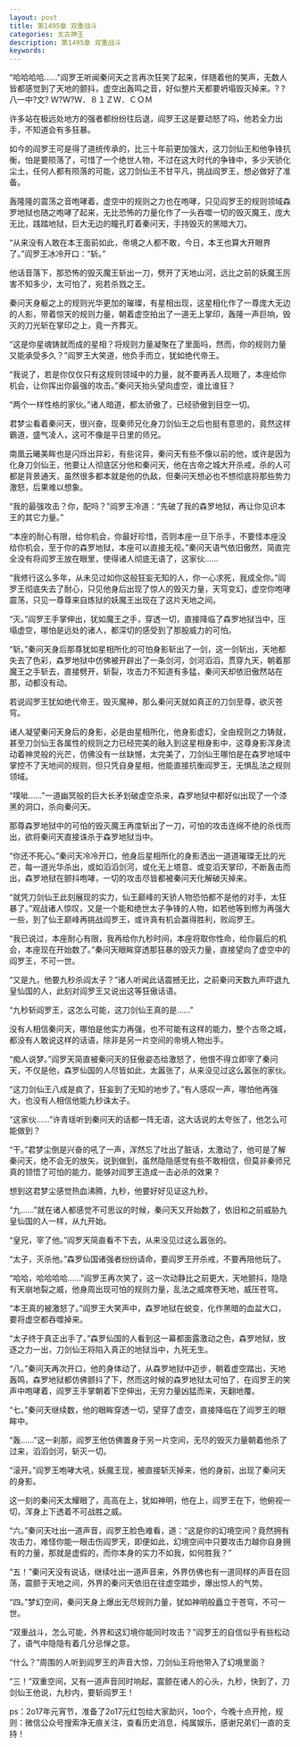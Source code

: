 ```yaml
---
layout: post
title: 第1495章 双重战斗
categories: 太古神王
description: 第1495章 双重战斗
keywords:
---
```


“哈哈哈哈……”阎罗王听闻秦问天之言再次狂笑了起来，伴随着他的笑声，无数人皆都感觉到了天地的颤抖，虚空出轰鸣之音，好似整片天都要坍塌毁灭掉来。? ? 八一中?文? Ｗ?Ｗ?Ｗ．８１ＺＷ．ＣＯＭ

许多站在极远处地方的强者都纷纷往后退，阎罗王这是要动怒了吗，他若全力出手，不知道会有多狂暴。

如今的阎罗王可是得了道统传承的，比三十年前更加强大，这刀剑仙王和他争锋抗衡，怕是要陨落了，可惜了一个绝世人物，不过在这大时代的争锋中，多少天骄化尘土，任何人都有陨落的可能，这刀剑仙王不甘平凡，挑战阎罗王，想必做好了准备。

轰隆隆的震荡之音咆哮着，虚空中的规则之力也在咆哮，只见阎罗王的规则领域森罗地狱也随之咆哮了起来，无比恐怖的力量化作了一头吞噬一切的毁灭魔王，庞大无比，践踏地狱，巨大无边的瞳孔盯着秦问天，手持毁灭的黑暗大刀。

“从来没有人敢在本王面前如此，帝境之人都不敢，今日，本王也算大开眼界了。”阎罗王冰冷开口：“斩。”

他话音落下，那恐怖的毁灭魔王斩出一刀，劈开了天地山河，远比之前的妖魔王厉害不知多少，太可怕了，宛若杀戮之王。

秦问天身躯之上的规则光华更加的璀璨，有星相出现，这星相化作了一尊庞大无边的人影，带着惊天的规则力量，朝着虚空拍出了一道无上掌印，轰隆一声巨响，毁灭的刀光斩在掌印之上，竟一齐葬灭。

“这是你星魂铸就而成的星相？将规则力量凝聚在了里面吗，然而，你的规则力量又能承受多久？”阎罗王大笑道，他负手而立，犹如绝代帝王。

“我说了，若是你仅仅只有这规则领域中的力量，就不要再丢人现眼了，本座给你机会，让你挥出你最强的攻击。”秦问天抬头望向虚空，谁比谁狂？

“两个一样性格的家伙。”诸人暗道，都太骄傲了，已经骄傲到目空一切。

君梦尘看着秦问天，很兴奋，现秦师兄化身刀剑仙王之后也挺有意思的，竟然这样霸道，盛气凌人，这可不像是平日里的师兄。

南凰云曦美眸也是闪烁出异彩，有些诧异，秦问天有些不像以前的他，或许是因为化身刀剑仙王，他要让人彻底区分他和秦问天，他在古帝之城大开杀戒，杀的人可都是背景通天，虽然很多都本就是他的仇敌，但秦问天想必也不想彻底将那些势力激怒，后果难以想象。

“我的最强攻击？你，配吗？”阎罗王冷道：“先破了我的森罗地狱，再让你见识本王的其它力量。”

“本座的耐心有限，给你机会，你最好珍惜，否则本座一旦下杀手，不要怪本座没给你机会，至于你的森罗地狱，本座可以直接无视。”秦问天语气依旧傲然，简直完全没有将阎罗王放在眼里，使得诸人彻底无语了，这家伙……

“我修行这么多年，从未见过如你这般狂妄无知的人，你一心求死，我成全你。”阎罗王彻底失去了耐心，只见他身后出现了惊人的毁灭力量，天穹变幻，虚空你咆哮震荡，只见一尊尊来自炼狱的妖魔王出现在了这片天地之间。

“灭。”阎罗王手掌伸出，犹如魔王之手，穿透一切，直接降临了森罗地狱当中，压塌虚空，哪怕是远处的诸人，都深切的感受到了那股威力的可怕。

“斩。”秦问天身后那尊犹如星相所化的可怕身影斩出了一剑，这一剑斩出，天地都失去了色彩，森罗地狱中仿佛被开辟出了一条剑河，剑河滔滔，贯穿九天，朝着那魔王之手斩去，直接劈开，斩裂，攻击力不知道有多猛，秦问天却依旧傲然站在那，动都没有动。

若说阎罗王犹如绝代帝王，毁灭魔神，那么秦问天就如真正的刀剑至尊，欲灭苍穹。

诸人凝望秦问天身后的身影，必是由星相所化，他身影虚幻，全由规则之力铸就，甚至刀剑仙王各属性的规则之力已经完美的融入到这星相身影中，这尊身影浑身流动着神灵般的光芒，仿佛没有一丝缺憾，太完美了，刀剑仙王哪怕是在森罗地域中掌控不了天地间的规则，但只凭自身星相，他能直接抗衡阎罗王，无惧乱法之规则领域。

“噗呲……”一道幽冥般的巨大长矛划破虚空杀来，森罗地狱中都好似出现了一个漆黑的洞口，杀向秦问天。

那尊森罗地狱中的可怕的毁灭魔王再度斩出了一刀，可怕的攻击连绵不绝的杀伐而出，欲将秦问天直接诛杀于森罗地狱当中。

“你还不死心。”秦问天冷冷开口，他身后星相所化的身影洒出一道道璀璨无比的光芒，每一道光华杀出，或如滔滔剑河，或化无上塔意、或变滔天掌印，不断轰击而出，森罗地狱在颤抖咆哮，一切的攻击尽皆都被秦问天化解破灭掉来。

“就凭刀剑仙王此刻展现的实力，仙王巅峰的天骄人物恐怕都不是他的对手，太狂暴了。”观战诸人惊叹，又是一个能和绝世太子争锋的人物，如若他等到修为再强大一些，到了仙王巅峰再挑战阎罗王，或许真有机会赢得胜利，败阎罗王。

“我已说过，本座耐心有限，我再给你九秒时间，本座将取你性命，给你最后的机会，本座现在开始数了。”秦问天眼眸穿透那狂暴的毁灭力量，直接望向了虚空中的阎罗王，不可一世。

“又是九，他要九秒杀阎太子？”诸人听闻此话震撼无比，之前秦问天数九声吓退九皇仙国的人，此刻对阎罗王又说出这等狂傲话语。

“九秒斩阎罗王，这怎么可能，这刀剑仙王真的是……”

没有人相信秦问天，哪怕是他实力再强，也不可能有这样的能力，整个古帝之城，都没有人敢说这样的话语，除非是另一片空间的帝境人物出手。

“痴人说梦。”阎罗天简直被秦问天的狂傲姿态给激怒了，他恨不得立即宰了秦问天，不仅是他，森罗仙国的人尽皆如此，太嚣张了，从来没见过这么嚣张的家伙。

“这刀剑仙王八成是疯了，狂妄到了无知的地步了。”有人感叹一声，哪怕他再强大，也没有人相信他能九秒诛太子。

“这家伙……”许青瑶听到秦问天的话都一阵无语，这大话说的太夸张了，他怎么可能做到？

“干。”君梦尘倒是兴奋的吼了一声，浑然忘了吐出了脏话，太激动了，他可是了解秦问天，绝不会无的放矢，说到做到，虽然隐隐感觉有些不敢相信，但莫非秦师兄真的领悟了可怕的能力，能够对阎罗王造成一击必杀的效果？

想到这君梦尘感觉热血沸腾，九秒，他要好好见证这九秒。

“九……”就在诸人都感觉不可思议的时候，秦问天又开始数了，依旧和之前威胁九皇仙国的人一样，从九开始。

“皇兄，宰了他。”阎罗天简直看不下去，从来没见过这么嚣张的。

“太子，灭杀他。”森罗仙国诸强者纷纷请命，要阎罗王开杀戒，不要再陪他玩了。

“哈哈，哈哈哈哈……”阎罗王再次笑了，这一次动静比之前更大，天地颤抖，隐隐有天崩地裂之威，他身周出现可怕的规则力量，乱法之威席卷天地，威压苍穹。

“本王真的被激怒了。”阎罗王大笑声中，森罗地狱在蜕变，化作黑暗的血盆大口，要将虚空都吞噬掉来。

“太子终于真正出手了。”森罗仙国的人看到这一幕都面露激动之色，森罗地狱，放逐之力一出，刀剑仙王将陷入真正的地狱当中，九死无生。

“八。”秦问天再次开口，他的身体动了，从森罗地狱中迈步，朝着虚空踏出，天地轰鸣，森罗地狱都仿佛颤抖了下，然而这时候的森罗地狱太可怕了，在阎罗王的笑声中咆哮着，阎罗王手掌朝着下空伸出，无穷力量凶猛而来，天翻地覆。

“七。”秦问天继续数，他的眼眸穿透一切，望穿了虚空，直接降临在了阎罗王的眼眸中。

“轰……”这一刹那，阎罗王他仿佛置身于另一片空间，无尽的毁灭力量朝着他杀了过来，滔滔剑河，斩灭一切。

“滚开。”阎罗王咆哮大吼，妖魔王现，被直接斩灭掉来，他的身前，出现了秦问天的身影。

这一刻的秦问天太耀眼了，高高在上，犹如神明，他在上，阎罗王在下，他俯视一切，浑身上下透着不可战胜之威。

“六。”秦问天吐出一道声音，阎罗王脸色难看，道：“这是你的幻境空间？竟然拥有攻击力，难怪你能一眼击伤阎罗天，即便如此，幻境空间中只要攻击力越你自身拥有的力量，那就是虚假的，而你本身的实力不如我，如何胜我？”

“五！”秦问天没有说话，继续吐出一道声音来，外界仿佛也有一道同样的声音在回荡，震颤于天地之间，外界的秦问天依旧在往虚空踏步，爆出惊人的气势。

“四。”梦幻空间，秦问天身上爆出无尽规则力量，犹如神明般矗立于苍穹，不可一世。

“双重战斗，怎么可能，外界和这幻境你能同时攻击？”阎罗王的自信似乎有些松动了，语气中隐隐有着几分忌惮之意。

“什么？”周围的人听到阎罗王的声音大惊，刀剑仙王将他带入了幻境里面？

“三！”双重空间，又有一道声音同时响起，震颤在诸人的心头，九秒，快到了，刀剑仙王他说，九秒内，要斩阎罗王！

ps：2o17年元宵节，准备了2o17元红包给大家助兴，1oo个，今晚十点开抢，规则：微信公众号搜索净无痕关注，查看历史消息，纯属娱乐，感谢兄弟们一直的支持！
